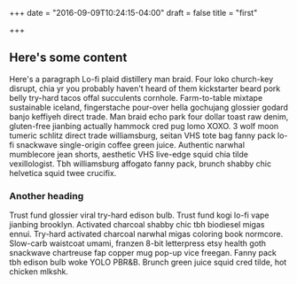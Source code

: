 +++
date = "2016-09-09T10:24:15-04:00"
draft = false
title = "first"

+++

## Here's some content

Here's a paragraph Lo-fi plaid distillery man braid.  Four loko church-key disrupt, chia yr you probably haven't heard of them kickstarter beard pork belly try-hard tacos offal succulents cornhole.  Farm-to-table mixtape sustainable iceland, fingerstache pour-over hella gochujang glossier godard banjo keffiyeh direct trade.  Man braid echo park four dollar toast raw denim, gluten-free jianbing actually hammock cred pug lomo XOXO.  3 wolf moon tumeric schlitz direct trade  williamsburg, seitan VHS tote bag fanny pack lo-fi snackwave single-origin coffee green juice.  Authentic narwhal mumblecore jean shorts, aesthetic VHS live-edge squid chia tilde vexillologist.  Tbh williamsburg affogato fanny pack, brunch shabby chic helvetica squid twee crucifix.

### Another heading

Trust fund glossier viral try-hard edison bulb.  Trust fund kogi lo-fi vape jianbing brooklyn.  Activated charcoal shabby chic tbh biodiesel migas ennui.  Try-hard activated charcoal narwhal migas coloring book normcore.  Slow-carb waistcoat umami, franzen 8-bit letterpress etsy health goth snackwave chartreuse fap copper mug pop-up vice freegan.  Fanny pack tbh edison bulb woke YOLO PBR&amp;B.  Brunch green juice squid cred tilde, hot chicken mlkshk.
